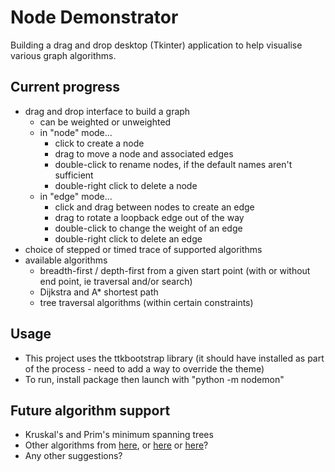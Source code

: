 # Node Demonstrator

Building a drag and drop desktop (Tkinter) application to help visualise various graph algorithms.

## Current progress

- drag and drop interface to build a graph 
  - can be weighted or unweighted
  - in "node" mode...
    - click to create a node
    - drag to move a node and associated edges
    - double-click to rename nodes, if the default names aren't sufficient
    - double-right click to delete a node
  - in "edge" mode...
    - click and drag between nodes to create an edge
    - drag to rotate a loopback edge out of the way
    - double-click to change the weight of an edge
    - double-right click to delete an edge
- choice of stepped or timed trace of supported algorithms
- available algorithms 
  - breadth-first / depth-first from a given start point (with or without end point, ie traversal and/or search)
  - Dijkstra and A* shortest path
  - tree traversal algorithms (within certain constraints)

## Usage

- This project uses the ttkbootstrap library (it should have installed as part of the process - need to add a way to override the theme)
- To run, install package then launch with "python -m nodemon"

## Future algorithm support

- Kruskal's and Prim's minimum spanning trees
- Other algorithms from [here](https://memgraph.com/blog/graph-algorithms-applications), or [here](https://memgraph.com/blog/graph-algorithms-list) or [here](https://towardsdatascience.com/10-graph-algorithms-visually-explained-e57faa1336f3)?
- Any other suggestions?